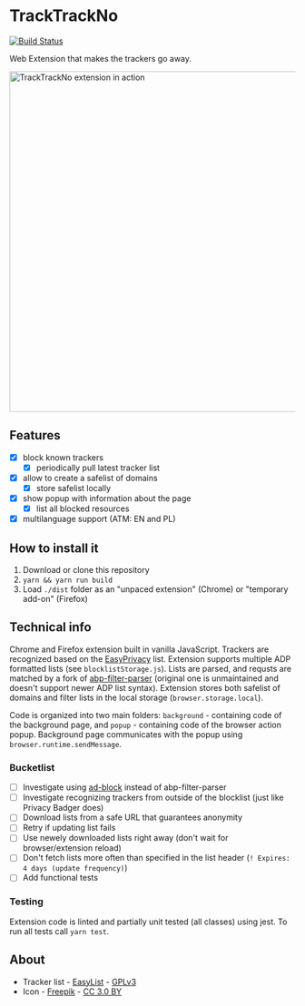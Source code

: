 # TrackTrackNo
[![Build Status](https://travis-ci.org/kdzwinel/TrackTrackNo.svg?branch=master)](https://travis-ci.org/kdzwinel/TrackTrackNo)

Web Extension that makes the trackers go away.

<img src='https://i.imgur.com/sXQltZF.png' alt='TrackTrackNo extension in action' width="600">

## Features
- [x] block known trackers
  - [x] periodically pull latest tracker list
- [x] allow to create a safelist of domains
  - [x] store safelist locally
- [x] show popup with information about the page
  - [x] list all blocked resources
- [x] multilanguage support (ATM: EN and PL)

## How to install it
1. Download or clone this repository
1. `yarn && yarn run build`
1. Load `./dist` folder as an "unpaced extension" (Chrome) or "temporary add-on" (Firefox)

## Technical info
Chrome and Firefox extension built in vanilla JavaScript. Trackers are recognized based on the [EasyPrivacy](https://easylist.to/tag/easyprivacy.html) list. Extension supports multiple ADP formatted lists (see `blocklistStorage.js`). Lists are parsed, and requsts are matched by a fork of [abp-filter-parser](https://github.com/bbondy/abp-filter-parser) (original one is unmaintained and doesn't support newer ADP list syntax). Extension stores both safelist of domains and filter lists in the local storage (`browser.storage.local`).

Code is organized into two main folders: `background` - containing code of the background page, and `popup` - containing code of the browser action popup. Background page communicates with the popup using `browser.runtime.sendMessage`.

### Bucketlist
- [ ] Investigate using [ad-block](https://github.com/brave/ad-block) instead of abp-filter-parser
- [ ] Investigate recognizing trackers from outside of the blocklist (just like Privacy Badger does)
- [ ] Download lists from a safe URL that guarantees anonymity
- [ ] Retry if updating list fails
- [ ] Use newely downloaded lists right away (don't wait for browser/extension reload)
- [ ] Don't fetch lists more often than specified in the list header (`! Expires: 4 days (update frequency)`)
- [ ] Add functional tests

### Testing
Extension code is linted and partially unit tested (all classes) using jest. To run all tests call `yarn test`.

## About

- Tracker list - [EasyList](https://easylist.to/) - [GPLv3](https://easylist.to/pages/licence.html)
- Icon - [Freepik](http://www.freepik.com) - [CC 3.0 BY](http://creativecommons.org/licenses/by/3.0/)
